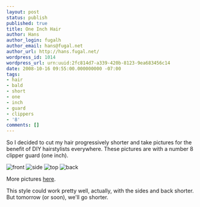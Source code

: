 ```yaml
---
layout: post
status: publish
published: true
title: One Inch Hair
author: Hans
author_login: fugalh
author_email: hans@fugal.net
author_url: http://hans.fugal.net/
wordpress_id: 1014
wordpress_url: urn:uuid:2fc814d7-a339-420b-8123-9ea683456c14
date: 2008-10-16 09:55:00.000000000 -07:00
tags:
- hair
- bald
- short
- one
- inch
- guard
- clippers
- '8'
comments: []
---
```

<p>So I decided to cut my hair progressively shorter and take pictures for the benefit of DIY hairstylists everywhere. These pictures are with a number 8 clipper guard (one inch).</p>

<p><img src="http://foton.fugal.net/foto/3747/thumbnail" alt="front"/>
<img src="http://foton.fugal.net/foto/3744/thumbnail" alt="side"/>
<img src="http://foton.fugal.net/foto/3745/thumbnail" alt="top"/>
<img src="http://foton.fugal.net/foto/3746/thumbnail" alt="back"/></p>

<p>More pictures <a href="http://foton.fugal.net/album/166?page=2">here</a>.</p>

<p>This style could work pretty well, actually, with the sides and back shorter. But
tomorrow (or soon), we'll go shorter.</p>
